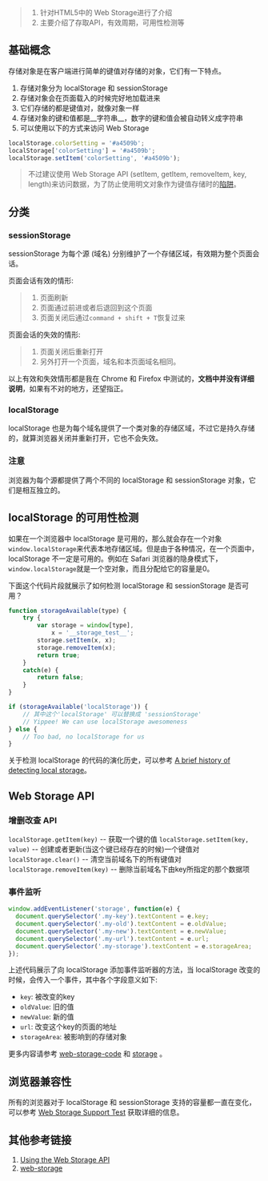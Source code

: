 
> 1. 针对HTML5中的 Web Storage进行了介绍
> 2. 主要介绍了存取API，有效周期，可用性检测等


<!--more-->

## 基础概念

存储对象是在客户端进行简单的键值对存储的对象，它们有一下特点。

1. 存储对象分为 localStorage 和 sessionStorage
2. 存储对象会在页面载入的时候完好地加载进来
3. 它们存储的都是键值对，就像对象一样
4. 存储对象的键和值都是__字符串__，数字的键和值会被自动转义成字符串
5. 可以使用以下的方式来访问 Web Storage

```javascript
localStorage.colorSetting = '#a4509b';
localStorage['colorSetting'] = '#a4509b';
localStorage.setItem('colorSetting', '#a4509b');
```

> 不过建议使用 Web Storage API (setItem, getItem, removeItem, key, length)来访问数据，为了防止使用明文对象作为键值存储时的[陷阱](http://www.2ality.com/2012/01/objects-as-maps.html)。

## 分类

### sessionStorage

sessionStorage 为每个源 (域名) 分别维护了一个存储区域，有效期为整个页面会话。

页面会话有效的情形:

> 1. 页面刷新
> 2. 页面通过前进或者后退回到这个页面
> 3. 页面关闭后通过`command + shift + T`恢复过来

页面会话的失效的情形:

> 1. 页面关闭后重新打开
> 2. 另外打开一个页面，域名和本页面域名相同。

以上有效和失效情形都是我在 Chrome 和 Firefox 中测试的，__文档中并没有详细说明__，如果有不对的地方，还望指正。

### localStorage

 localStorage 也是为每个域名提供了一个类对象的存储区域，不过它是持久存储的，就算浏览器关闭并重新打开，它也不会失效。

### 注意

浏览器为每个源都提供了两个不同的 localStorage 和 sessionStorage 对象，它们是相互独立的。

## localStorage 的可用性检测

如果在一个浏览器中 localStorage 是可用的，那么就会存在一个对象`window.localStorage`来代表本地存储区域。但是由于各种情况，在一个页面中，localStorage 不一定是可用的。例如在 Safari 浏览器的隐身模式下，`window.localStorage`就是一个空对象，而且分配给它的容量是0。

下面这个代码片段就展示了如何检测 localStorage 和 sessionStorage 是否可用？

```javascript
function storageAvailable(type) {
	try {
		var storage = window[type],
			x = '__storage_test__';
		storage.setItem(x, x);
		storage.removeItem(x);
		return true;
	}
	catch(e) {
		return false;
	}
}

if (storageAvailable('localStorage')) {
	// 其中这个'localStorage' 可以替换成 'sessionStorage'
	// Yippee! We can use localStorage awesomeness
} else {
	// Too bad, no localStorage for us
}
```

关于检测 localStorage 的代码的演化历史，可以参考 [A brief history of detecting local storage](https://gist.github.com/paulirish/5558557)。

## Web Storage API

### 增删改查 API

`localStorage.getItem(key)` -- 获取一个键的值
`localStorage.setItem(key, value)` -- 创建或者更新(当这个键已经存在的时候)一个键值对
`localStorage.clear()` -- 清空当前域名下的所有键值对
`localStorage.removeItem(key)` -- 删除当前域名下由key所指定的那个数据项

### 事件监听

```javascript
window.addEventListener('storage', function(e) {
  document.querySelector('.my-key').textContent = e.key;
  document.querySelector('.my-old').textContent = e.oldValue;
  document.querySelector('.my-new').textContent = e.newValue;
  document.querySelector('.my-url').textContent = e.url;
  document.querySelector('.my-storage').textContent = e.storageArea;
});
```

上述代码展示了向 localStorage 添加事件监听器的方法，当 localStorage 改变的时候，会传入一个事件，其中各个字段意义如下:

+ `key`: 被改变的key
+ `oldValue`: 旧的值
+ `newValue`: 新的值
+ `url`: 改变这个key的页面的地址
+ `storageArea`: 被影响到的存储对象

更多内容请参考 [web-storage-code](https://github.com/mdn/dom-examples/tree/master/web-storage) 和 [storage](https://developer.mozilla.org/en-US/docs/Web/Events/storage) 。

## 浏览器兼容性

所有的浏览器对于 localStorage 和 sessionStorage 支持的容量都一直在变化，可以参考 [Web Storage Support Test](http://dev-test.nemikor.com/web-storage/support-test/) 获取详细的信息。

## 其他参考链接

1. [Using the Web Storage API](https://developer.mozilla.org/en-US/docs/Web/API/Web_Storage_API/Using_the_Web_Storage_API)
2. [web-storage](https://mdn.github.io/dom-examples/web-storage/)
